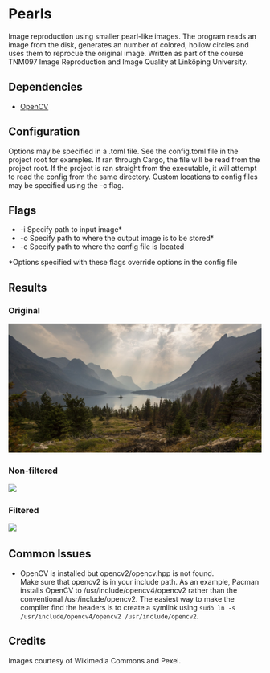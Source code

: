 # Pearls
Image reproduction using smaller pearl-like images. The program reads an image from the disk, generates an number of colored, hollow circles and uses them to reprocue the original image. Written as part of the course TNM097 Image Reproduction and Image Quality at Linköping University.

## Dependencies
- [OpenCV](https://opencv.org)

## Configuration
Options may be specified in a .toml file. See the config.toml file in the project root for examples. If ran through Cargo, the file will be read from the project root. If the project is ran straight from the executable, it will attempt to read the config from the same directory. Custom locations to config files may be specified using the -c flag.

## Flags
- -i   Specify path to input image*
- -o   Specify path to where the output image is to be stored*
- -c   Specify path to where the config file is located

*Options specified with these flags override options in the config file

## Results
### Original
![](images/landscape.jpg)
### Non-filtered
![](images/landscape_non_filtered_out.jpg)
### Filtered
![](images/landscape_filtered_out.jpg)

## Common Issues
- OpenCV is installed but opencv2/opencv.hpp is not found.  
  Make sure that opencv2 is in your include path. As an example, Pacman installs OpenCV to /usr/include/opencv4/opencv2 rather than the conventional /usr/include/opencv2. The easiest way to make the compiler find the headers is to create a symlink using `sudo ln -s /usr/include/opencv4/opencv2 /usr/include/opencv2`.
  

## Credits
Images courtesy of Wikimedia Commons and Pexel.
